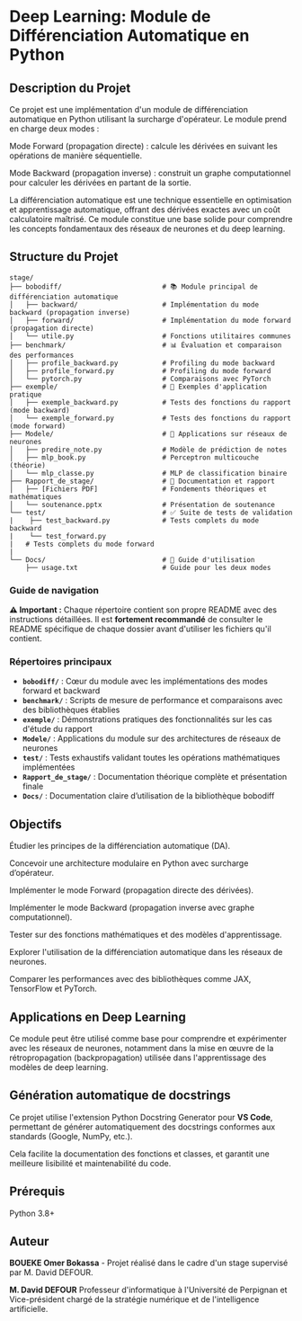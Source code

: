 # Deep Learning: Module de Différenciation Automatique en Python

## Description du Projet

Ce projet est une implémentation d'un module de différenciation automatique en Python utilisant la surcharge d'opérateur. Le module prend en charge deux modes :

Mode Forward (propagation directe) : calcule les dérivées en suivant les opérations de manière séquentielle.

Mode Backward (propagation inverse) : construit un graphe computationnel pour calculer les dérivées en partant de la sortie.

La différenciation automatique est une technique essentielle en optimisation et apprentissage automatique, offrant des dérivées exactes avec un coût calculatoire maîtrisé. Ce module constitue une base solide pour comprendre les concepts fondamentaux des réseaux de neurones et du deep learning.

## Structure du Projet

```
stage/
├── bobodiff/                         # 📚 Module principal de différenciation automatique
│   ├── backward/                     # Implémentation du mode backward (propagation inverse)
│   ├── forward/                      # Implémentation du mode forward (propagation directe)
│   └── utile.py                      # Fonctions utilitaires communes
├── benchmark/                        # 📊 Évaluation et comparaison des performances
│   ├── profile_backward.py           # Profiling du mode backward
│   ├── profile_forward.py            # Profiling du mode forward
│   └── pytorch.py                    # Comparaisons avec PyTorch
├── exemple/                          # 🧪 Exemples d'application pratique
│   ├── exemple_backward.py           # Tests des fonctions du rapport (mode backward)
│   └── exemple_forward.py            # Tests des fonctions du rapport (mode forward)
├── Modele/                           # 🧠 Applications sur réseaux de neurones
│   ├── predire_note.py               # Modèle de prédiction de notes
│   ├── mlp_book.py                   # Perceptron multicouche (théorie)
│   └── mlp_classe.py                 # MLP de classification binaire
├── Rapport_de_stage/                 # 📄 Documentation et rapport
│   ├── [Fichiers PDF]                # Fondements théoriques et mathématiques
│   └── soutenance.pptx               # Présentation de soutenance
└── test/                             # ✅ Suite de tests de validation
|    ├── test_backward.py             # Tests complets du mode backward
|    └── test_forward.py 
|   # Tests complets du mode forward
|
└── Docs/                             # 🐍 Guide d'utilisation
    ├── usage.txt                     # Guide pour les deux modes 
```

###  Guide de navigation

**⚠️ Important :** Chaque répertoire contient son propre README avec des instructions détaillées. Il est **fortement recommandé** de consulter le README spécifique de chaque dossier avant d'utiliser les fichiers qu'il contient.

### Répertoires principaux

- **`bobodiff/`** : Cœur du module avec les implémentations des modes forward et backward
- **`benchmark/`** : Scripts de mesure de performance et comparaisons avec des bibliothèques établies
- **`exemple/`** : Démonstrations pratiques des fonctionnalités sur les cas d'étude du rapport
- **`Modele/`** : Applications du module sur des architectures de réseaux de neurones
- **`test/`** : Tests exhaustifs validant toutes les opérations mathématiques implémentées
- **`Rapport_de_stage/`** : Documentation théorique complète et présentation finale
- **`Docs/`** : Documentation claire d’utilisation de la bibliothèque bobodiff



## Objectifs

Étudier les principes de la différenciation automatique (DA).

Concevoir une architecture modulaire en Python avec surcharge d’opérateur.

Implémenter le mode Forward (propagation directe des dérivées).

Implémenter le mode Backward (propagation inverse avec graphe computationnel).

Tester sur des fonctions mathématiques et des modèles d'apprentissage.

Explorer l'utilisation de la différenciation automatique dans les réseaux de neurones.

Comparer les performances avec des bibliothèques comme JAX, TensorFlow et PyTorch.

## Applications en Deep Learning

Ce module peut être utilisé comme base pour comprendre et expérimenter avec les réseaux de neurones, notamment dans la mise en œuvre de la rétropropagation (backpropagation) utilisée dans l'apprentissage des modèles de deep learning.

## Génération automatique de docstrings

Ce projet utilise l'extension Python Docstring Generator pour **VS Code**, permettant de générer automatiquement des docstrings conformes aux standards (Google, NumPy, etc.).

Cela facilite la documentation des fonctions et classes, et garantit une meilleure lisibilité et maintenabilité du code.

## Prérequis

Python 3.8+

## Auteur

**BOUEKE Omer Bokassa** - Projet réalisé dans le cadre d'un stage supervisé par M. David DEFOUR.

**M. David DEFOUR**
Professeur d'informatique à l'Université de Perpignan et Vice-président chargé de la stratégie numérique et de l'intelligence artificielle.

